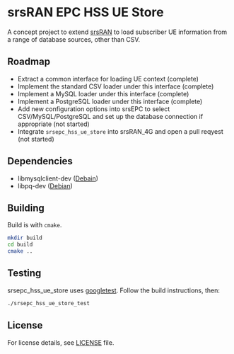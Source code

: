 # srsRAN EPC HSS UE Store

A concept project to extend [srsRAN](https://github.com/srsran/srsRAN_4G) to load subscriber UE information from a range of database sources, other than CSV.

## Roadmap

* Extract a common interface for loading UE context (complete)
* Implement the standard CSV loader under this interface (complete)
* Implement a MySQL loader under this interface (complete) 
* Implement a PostgreSQL loader under this interface (complete)
* Add new configuration options into srsEPC to select CSV/MySQL/PostgreSQL and set up the database connection if appropriate (not started)
* Integrate `srsepc_hss_ue_store` into srsRAN_4G and open a pull reqyest (not started)


## Dependencies

* libmysqlclient-dev ([Debain](https://packages.debian.org/sid/libmysqlclient-dev))
* libpq-dev ([Debian](https://packages.debian.org/sid/libpq-dev))

## Building

Build is with `cmake`.

```bash
mkdir build
cd build
cmake ..

```

## Testing
srsepc_hss_ue_store uses [googletest](https://github.com/google/googletest). Follow the build instructions, then:

```bash
./srsepc_hss_ue_store_test
```

## License

For license details, see [LICENSE](LICENSE) file.